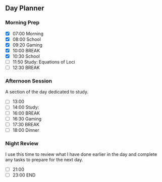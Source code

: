 ## Day Planner
### Morning Prep

- [x] 07:00 Morning
- [x] 08:00 School
- [x] 09:20 Gaming
- [x] 10:00 BREAK
- [x] 10:30 School
- [ ] 11:50 Study: Equations of Loci
- [ ] 12:30 BREAK

### Afternoon Session

A section of the day dedicated to study.

- [ ] 13:00
- [ ] 14:00 Study:
- [ ] 16:00 BREAK
- [ ] 16:30 Gaming
- [ ] 17:30 BREAK
- [ ] 18:00 Dinner

### Night Review

I use this time to review what I have done earlier in the day and complete any tasks to prepare for the next day.

- [ ] 21:00
- [ ] 23:00 END